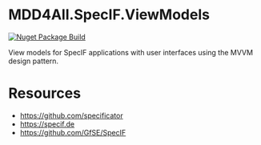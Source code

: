 # MDD4All.SpecIF.ViewModels

[![Nuget Package Build](https://github.com/oalt/MDD4All.SpecIF.ViewModels/actions/workflows/build.yml/badge.svg)](https://github.com/oalt/MDD4All.SpecIF.ViewModels/actions/workflows/build.yml)

View models for SpecIF applications with user interfaces using the MVVM design pattern.

# Resources 

* https://github.com/specificator
* https://specif.de
* https://github.com/GfSE/SpecIF
